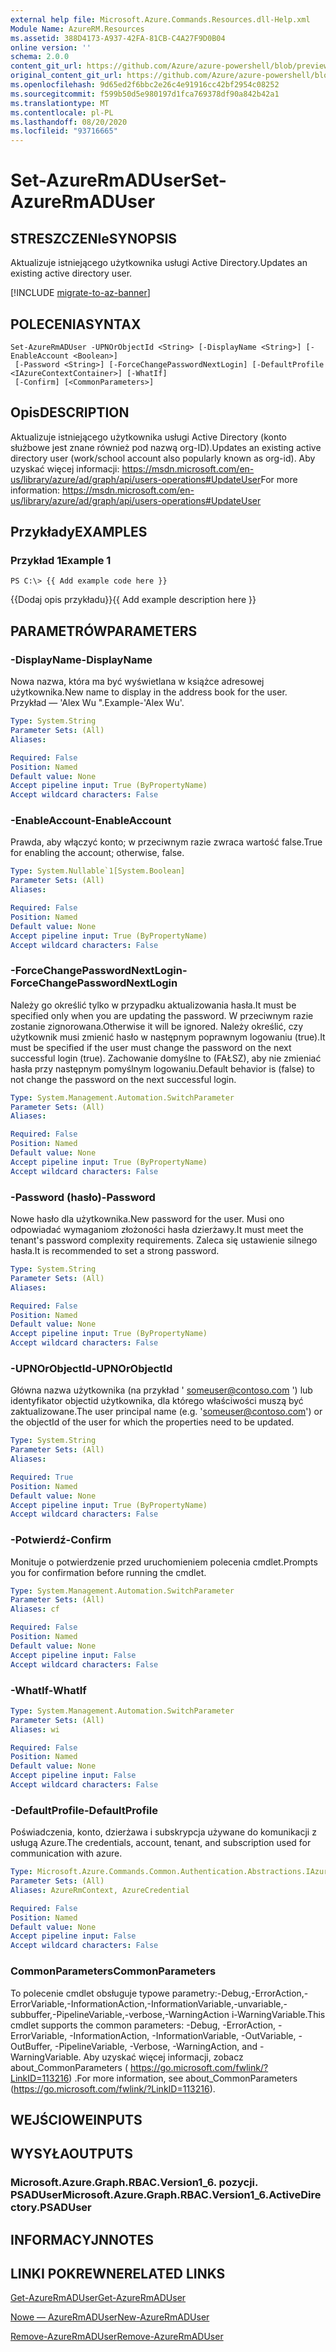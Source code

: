 ```yaml
---
external help file: Microsoft.Azure.Commands.Resources.dll-Help.xml
Module Name: AzureRM.Resources
ms.assetid: 388D4173-A937-42FA-81CB-C4A27F9D0B04
online version: ''
schema: 2.0.0
content_git_url: https://github.com/Azure/azure-powershell/blob/preview/src/ResourceManager/Resources/Commands.Resources/help/Set-AzureRmADUser.md
original_content_git_url: https://github.com/Azure/azure-powershell/blob/preview/src/ResourceManager/Resources/Commands.Resources/help/Set-AzureRmADUser.md
ms.openlocfilehash: 9d65ed2f6bbc2e26c4e91916cc42bf2954c08252
ms.sourcegitcommit: f599b50d5e980197d1fca769378df90a842b42a1
ms.translationtype: MT
ms.contentlocale: pl-PL
ms.lasthandoff: 08/20/2020
ms.locfileid: "93716665"
---
```

# <span data-ttu-id="b589a-101">Set-AzureRmADUser</span><span class="sxs-lookup"><span data-stu-id="b589a-101">Set-AzureRmADUser</span></span>

## <span data-ttu-id="b589a-102">STRESZCZENIe</span><span class="sxs-lookup"><span data-stu-id="b589a-102">SYNOPSIS</span></span>
<span data-ttu-id="b589a-103">Aktualizuje istniejącego użytkownika usługi Active Directory.</span><span class="sxs-lookup"><span data-stu-id="b589a-103">Updates an existing active directory user.</span></span>

[!INCLUDE [migrate-to-az-banner](../../includes/migrate-to-az-banner.md)]

## <span data-ttu-id="b589a-104">POLECENIA</span><span class="sxs-lookup"><span data-stu-id="b589a-104">SYNTAX</span></span>

```
Set-AzureRmADUser -UPNOrObjectId <String> [-DisplayName <String>] [-EnableAccount <Boolean>]
 [-Password <String>] [-ForceChangePasswordNextLogin] [-DefaultProfile <IAzureContextContainer>] [-WhatIf]
 [-Confirm] [<CommonParameters>]
```

## <span data-ttu-id="b589a-105">Opis</span><span class="sxs-lookup"><span data-stu-id="b589a-105">DESCRIPTION</span></span>
<span data-ttu-id="b589a-106">Aktualizuje istniejącego użytkownika usługi Active Directory (konto służbowe jest znane również pod nazwą org-ID).</span><span class="sxs-lookup"><span data-stu-id="b589a-106">Updates an existing active directory user (work/school account also popularly known as org-id).</span></span>
<span data-ttu-id="b589a-107">Aby uzyskać więcej informacji: https://msdn.microsoft.com/en-us/library/azure/ad/graph/api/users-operations#UpdateUser</span><span class="sxs-lookup"><span data-stu-id="b589a-107">For more information: https://msdn.microsoft.com/en-us/library/azure/ad/graph/api/users-operations#UpdateUser</span></span>

## <span data-ttu-id="b589a-108">Przykłady</span><span class="sxs-lookup"><span data-stu-id="b589a-108">EXAMPLES</span></span>

### <span data-ttu-id="b589a-109">Przykład 1</span><span class="sxs-lookup"><span data-stu-id="b589a-109">Example 1</span></span>
```
PS C:\> {{ Add example code here }}
```

<span data-ttu-id="b589a-110">{{Dodaj opis przykładu}}</span><span class="sxs-lookup"><span data-stu-id="b589a-110">{{ Add example description here }}</span></span>

## <span data-ttu-id="b589a-111">PARAMETRÓW</span><span class="sxs-lookup"><span data-stu-id="b589a-111">PARAMETERS</span></span>

### <span data-ttu-id="b589a-112">-DisplayName</span><span class="sxs-lookup"><span data-stu-id="b589a-112">-DisplayName</span></span>
<span data-ttu-id="b589a-113">Nowa nazwa, która ma być wyświetlana w książce adresowej użytkownika.</span><span class="sxs-lookup"><span data-stu-id="b589a-113">New name to display in the address book for the user.</span></span>
<span data-ttu-id="b589a-114">Przykład — 'Alex Wu ".</span><span class="sxs-lookup"><span data-stu-id="b589a-114">Example-'Alex Wu'.</span></span>

```yaml
Type: System.String
Parameter Sets: (All)
Aliases: 

Required: False
Position: Named
Default value: None
Accept pipeline input: True (ByPropertyName)
Accept wildcard characters: False
```

### <span data-ttu-id="b589a-115">-EnableAccount</span><span class="sxs-lookup"><span data-stu-id="b589a-115">-EnableAccount</span></span>
<span data-ttu-id="b589a-116">Prawda, aby włączyć konto; w przeciwnym razie zwraca wartość false.</span><span class="sxs-lookup"><span data-stu-id="b589a-116">True for enabling the account; otherwise, false.</span></span>

```yaml
Type: System.Nullable`1[System.Boolean]
Parameter Sets: (All)
Aliases: 

Required: False
Position: Named
Default value: None
Accept pipeline input: True (ByPropertyName)
Accept wildcard characters: False
```

### <span data-ttu-id="b589a-117">-ForceChangePasswordNextLogin</span><span class="sxs-lookup"><span data-stu-id="b589a-117">-ForceChangePasswordNextLogin</span></span>
<span data-ttu-id="b589a-118">Należy go określić tylko w przypadku aktualizowania hasła.</span><span class="sxs-lookup"><span data-stu-id="b589a-118">It must be specified only when you are updating the password.</span></span>
<span data-ttu-id="b589a-119">W przeciwnym razie zostanie zignorowana.</span><span class="sxs-lookup"><span data-stu-id="b589a-119">Otherwise it will be ignored.</span></span>
<span data-ttu-id="b589a-120">Należy określić, czy użytkownik musi zmienić hasło w następnym poprawnym logowaniu (true).</span><span class="sxs-lookup"><span data-stu-id="b589a-120">It must be specified if the user must change the password on the next successful login (true).</span></span>
<span data-ttu-id="b589a-121">Zachowanie domyślne to (FAŁSZ), aby nie zmieniać hasła przy następnym pomyślnym logowaniu.</span><span class="sxs-lookup"><span data-stu-id="b589a-121">Default behavior is (false) to not change the password on the next successful login.</span></span>

```yaml
Type: System.Management.Automation.SwitchParameter
Parameter Sets: (All)
Aliases: 

Required: False
Position: Named
Default value: None
Accept pipeline input: True (ByPropertyName)
Accept wildcard characters: False
```

### <span data-ttu-id="b589a-122">-Password (hasło)</span><span class="sxs-lookup"><span data-stu-id="b589a-122">-Password</span></span>
<span data-ttu-id="b589a-123">Nowe hasło dla użytkownika.</span><span class="sxs-lookup"><span data-stu-id="b589a-123">New password for the user.</span></span>
<span data-ttu-id="b589a-124">Musi ono odpowiadać wymaganiom złożoności hasła dzierżawy.</span><span class="sxs-lookup"><span data-stu-id="b589a-124">It must meet the tenant's password complexity requirements.</span></span>
<span data-ttu-id="b589a-125">Zaleca się ustawienie silnego hasła.</span><span class="sxs-lookup"><span data-stu-id="b589a-125">It is recommended to set a strong password.</span></span>

```yaml
Type: System.String
Parameter Sets: (All)
Aliases: 

Required: False
Position: Named
Default value: None
Accept pipeline input: True (ByPropertyName)
Accept wildcard characters: False
```

### <span data-ttu-id="b589a-126">-UPNOrObjectId</span><span class="sxs-lookup"><span data-stu-id="b589a-126">-UPNOrObjectId</span></span>
<span data-ttu-id="b589a-127">Główna nazwa użytkownika (na przykład ' someuser@contoso.com ') lub identyfikator objectid użytkownika, dla którego właściwości muszą być zaktualizowane.</span><span class="sxs-lookup"><span data-stu-id="b589a-127">The user principal name (e.g. 'someuser@contoso.com') or the objectId of the user for which the properties need to be updated.</span></span>

```yaml
Type: System.String
Parameter Sets: (All)
Aliases: 

Required: True
Position: Named
Default value: None
Accept pipeline input: True (ByPropertyName)
Accept wildcard characters: False
```

### <span data-ttu-id="b589a-128">-Potwierdź</span><span class="sxs-lookup"><span data-stu-id="b589a-128">-Confirm</span></span>
<span data-ttu-id="b589a-129">Monituje o potwierdzenie przed uruchomieniem polecenia cmdlet.</span><span class="sxs-lookup"><span data-stu-id="b589a-129">Prompts you for confirmation before running the cmdlet.</span></span>

```yaml
Type: System.Management.Automation.SwitchParameter
Parameter Sets: (All)
Aliases: cf

Required: False
Position: Named
Default value: None
Accept pipeline input: False
Accept wildcard characters: False
```

### <span data-ttu-id="b589a-130">-WhatIf</span><span class="sxs-lookup"><span data-stu-id="b589a-130">-WhatIf</span></span>
```yaml
Type: System.Management.Automation.SwitchParameter
Parameter Sets: (All)
Aliases: wi

Required: False
Position: Named
Default value: None
Accept pipeline input: False
Accept wildcard characters: False
```

### <span data-ttu-id="b589a-131">-DefaultProfile</span><span class="sxs-lookup"><span data-stu-id="b589a-131">-DefaultProfile</span></span>
<span data-ttu-id="b589a-132">Poświadczenia, konto, dzierżawa i subskrypcja używane do komunikacji z usługą Azure.</span><span class="sxs-lookup"><span data-stu-id="b589a-132">The credentials, account, tenant, and subscription used for communication with azure.</span></span>

```yaml
Type: Microsoft.Azure.Commands.Common.Authentication.Abstractions.IAzureContextContainer
Parameter Sets: (All)
Aliases: AzureRmContext, AzureCredential

Required: False
Position: Named
Default value: None
Accept pipeline input: False
Accept wildcard characters: False
```

### <span data-ttu-id="b589a-133">CommonParameters</span><span class="sxs-lookup"><span data-stu-id="b589a-133">CommonParameters</span></span>
<span data-ttu-id="b589a-134">To polecenie cmdlet obsługuje typowe parametry:-Debug,-ErrorAction,-ErrorVariable,-InformationAction,-InformationVariable,-unvariable,-subbuffer,-PipelineVariable,-verbose,-WarningAction i-WarningVariable.</span><span class="sxs-lookup"><span data-stu-id="b589a-134">This cmdlet supports the common parameters: -Debug, -ErrorAction, -ErrorVariable, -InformationAction, -InformationVariable, -OutVariable, -OutBuffer, -PipelineVariable, -Verbose, -WarningAction, and -WarningVariable.</span></span> <span data-ttu-id="b589a-135">Aby uzyskać więcej informacji, zobacz about_CommonParameters ( https://go.microsoft.com/fwlink/?LinkID=113216) .</span><span class="sxs-lookup"><span data-stu-id="b589a-135">For more information, see about_CommonParameters (https://go.microsoft.com/fwlink/?LinkID=113216).</span></span>

## <span data-ttu-id="b589a-136">WEJŚCIOWE</span><span class="sxs-lookup"><span data-stu-id="b589a-136">INPUTS</span></span>

## <span data-ttu-id="b589a-137">WYSYŁA</span><span class="sxs-lookup"><span data-stu-id="b589a-137">OUTPUTS</span></span>

### <span data-ttu-id="b589a-138">Microsoft.Azure.Graph.RBAC.Version1_6. pozycji. PSADUser</span><span class="sxs-lookup"><span data-stu-id="b589a-138">Microsoft.Azure.Graph.RBAC.Version1_6.ActiveDirectory.PSADUser</span></span>

## <span data-ttu-id="b589a-139">INFORMACYJN</span><span class="sxs-lookup"><span data-stu-id="b589a-139">NOTES</span></span>

## <span data-ttu-id="b589a-140">LINKI POKREWNE</span><span class="sxs-lookup"><span data-stu-id="b589a-140">RELATED LINKS</span></span>

[<span data-ttu-id="b589a-141">Get-AzureRmADUser</span><span class="sxs-lookup"><span data-stu-id="b589a-141">Get-AzureRmADUser</span></span>](./Get-AzureRmADUser.md)

[<span data-ttu-id="b589a-142">Nowe — AzureRmADUser</span><span class="sxs-lookup"><span data-stu-id="b589a-142">New-AzureRmADUser</span></span>](./New-AzureRmADUser.md)

[<span data-ttu-id="b589a-143">Remove-AzureRmADUser</span><span class="sxs-lookup"><span data-stu-id="b589a-143">Remove-AzureRmADUser</span></span>](./Remove-AzureRmADUser.md)

